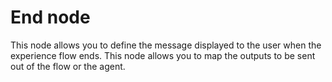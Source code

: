 # End node

This node allows you to define the message displayed to the user when the experience flow ends. This node allows you to map the outputs to be sent out of the flow or the agent.